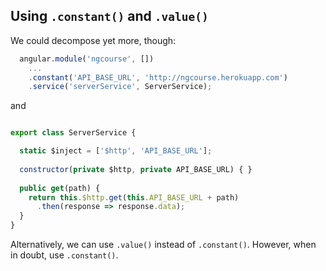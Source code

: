 ## Using `.constant()` and `.value()`

We could decompose yet more, though:

```javascript
  angular.module('ngcourse', [])
    ...
    .constant('API_BASE_URL', 'http://ngcourse.herokuapp.com')
    .service('serverService', ServerService);
```

and 

```javascript

export class ServerService {

  static $inject = ['$http', 'API_BASE_URL'];
  
  constructor(private $http, private API_BASE_URL) { }
    
  public get(path) {
    return this.$http.get(this.API_BASE_URL + path)
      .then(response => response.data);
  }
}
```

Alternatively, we can use `.value()` instead of `.constant()`. However, when
in doubt, use `.constant()`.
